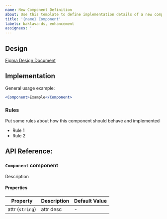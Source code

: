 ```yaml
---
name: New Component Definition
about: Use this template to define implementation details of a new component
title: '{name} Component'
labels: baklava-ds, enhancement
assignees: ''
---
```


## Design

[Figma Design Document]()

## Implementation

General usage example:

```jsx
<Component>Example</Component>
```

### Rules

Put some rules about how this component should behave and implemented

- Rule 1
- Rule 2

## API Reference:

### `Component` component

Description

#### Properties

| Property        | Description | Default Value |
| --------------- | ----------- | ------------- |
| attr (`string`) | attr desc   | -             |
